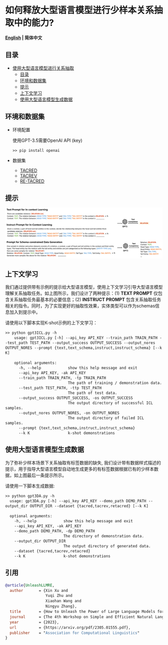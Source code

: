 # 如何释放大型语言模型进行少样本关系抽取中的能力?

<p align="left">
    <b> <a href="https://github.com/zjunlp/DeepKE/blob/main/example/llm/UnleashLLMRE/README.md">English</a> | 简体中文</a> </b>
</p>

## 目录
- [使用大型语言模型进行关系抽取](#使用大型语言模型进行关系抽取)
  - [目录](#目录)
  - [环境和数据集](#环境和数据集)
  - [提示](#提示)
  - [上下文学习](#上下文学习)
  - [使用大型语言模型生成数据](#使用大型语言模型生成数据)


## 环境和数据集
- 环境配置
  
  使用GPT-3.5需要OpenAI API (key) 
    ```shell
    >> pip install openai
    ```
- 数据集
  - [TACRED](https://nlp.stanford.edu/projects/tacred/)
  - [TACREV](https://github.com/DFKI-NLP/tacrev)
  - [RE-TACRED](https://github.com/gstoica27/Re-TACRED)


## 提示
![prompt](LLM.png)

## 上下文学习
我们通过提供带有示例的提示给大型语言模型，使用上下文学习引导大型语言模型理解关系抽取任务。如上图所示，我们设计了两种提示：(1) **TEXT PROMPT** 仅包含关系抽取任务最基本的必要信息；(2) **INSTRUCT PROMPT** 包含关系抽取任务相关的指令。同时，为了实现更好的抽取性效果，实体类型可以作为schemas信息加入到提示中。

请使用以下脚本实现K-shot示例的上下文学习：

```shell
>> python gpt3ICL.py -h
    usage: gpt3ICL.py [-h] --api_key API_KEY --train_path TRAIN_PATH --test_path TEST_PATH --output_success OUTPUT_SUCCESS --output_nores OUTPUT_NORES --prompt {text,text_schema,instruct,instruct_schema} [--k K]

    optional arguments:
      -h, --help            show this help message and exit
      --api_key API_KEY, -ak API_KEY
      --train_path TRAIN_PATH, -tp TRAIN_PATH
                            The path of training / demonstration data.
      --test_path TEST_PATH, -ttp TEST_PATH
                            The path of test data.
      --output_success OUTPUT_SUCCESS, -os OUTPUT_SUCCESS
                            The output directory of successful ICL samples.
      --output_nores OUTPUT_NORES, -on OUTPUT_NORES
                            The output directory of failed ICL samples.
      --prompt {text,text_schema,instruct,instruct_schema}
      --k K                 k-shot demonstrations
```

## 使用大型语言模型生成数据
为了弥补少样本场景下关系抽取有标签数据的缺失, 我们设计带有数据样式描述的提示，用于指导大型语言模型自动地生成更多的有标签数据根据已有的少样本数据，如上图最后一条提示所示。

请使用一下脚本生成数据:
```shell
>> python gpt3DA.py -h
  usage: gpt3DA.py [-h] --api_key API_KEY --demo_path DEMO_PATH --output_dir OUTPUT_DIR --dataset {tacred,tacrev,retacred} [--k K]

  optional arguments:
    -h, --help            show this help message and exit
    --api_key API_KEY, -ak API_KEY
    --demo_path DEMO_PATH, -dp DEMO_PATH
                          The directory of demonstration data.
    --output_dir OUTPUT_DIR
                          The output directory of generated data.
    --dataset {tacred,tacrev,retacred}
    --k K                 k-shot demonstrations
```



## 引用

```BibTex
@article{UnleashLLMRE,
  author       = {Xin Xu and
                  Yuqi Zhu and
                  Xiaohan Wang and
                  Ningyu Zhang},
  title        = {How to Unleash the Power of Large Language Models for Few-shot Relation Extraction?},
  journal      = {The 4th Workshop on Simple and Efficient Natural Language Processing (SustaiNLP 2023)},
  year         = {2023},
  url          = {https://arxiv.org/pdf/2305.01555.pdf},
  publisher    = "Association for Computational Linguistics"
}
```

